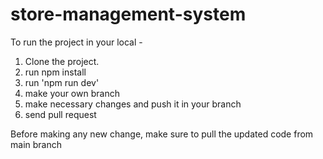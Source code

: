 # store-management-system

To run the project in your local - 
1. Clone the project.
2. run npm install
3. run 'npm run dev'
4. make your own branch
5. make necessary changes and push it in your branch 
6. send pull request

Before making any new change, make sure to pull the updated code from main branch
